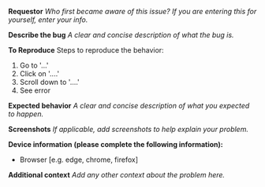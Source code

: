 **Requestor**
_Who first became aware of this issue?  If you are entering this for yourself, enter your info._
 
**Describe the bug**
_A clear and concise description of what the bug is._
 
**To Reproduce**
Steps to reproduce the behavior:
1. Go to '...'
2. Click on '....'
3. Scroll down to '....'
4. See error
 
**Expected behavior**
_A clear and concise description of what you expected to happen._
 
**Screenshots**
_If applicable, add screenshots to help explain your problem._
 
**Device information (please complete the following information):**
- Browser [e.g. edge, chrome, firefox]
 
**Additional context**
_Add any other context about the problem here._
